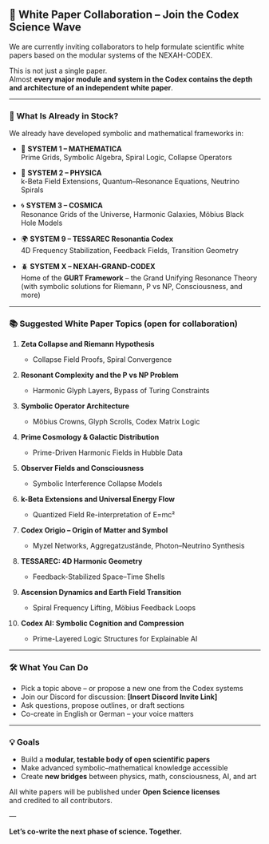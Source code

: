 ## 📄 White Paper Collaboration – Join the Codex Science Wave

We are currently inviting collaborators to help formulate scientific white papers based on the modular systems of the NEXAH-CODEX.

This is not just a single paper.  
Almost **every major module and system in the Codex contains the depth and architecture of an independent white paper**.

---

### 🧠 What Is Already in Stock?

We already have developed symbolic and mathematical frameworks in:

- 🔷 **SYSTEM 1 – MATHEMATICA**  
  Prime Grids, Symbolic Algebra, Spiral Logic, Collapse Operators

- 🔶 **SYSTEM 2 – PHYSICA**  
  k-Beta Field Extensions, Quantum–Resonance Equations, Neutrino Spirals

- 🌀 **SYSTEM 3 – COSMICA**  
  Resonance Grids of the Universe, Harmonic Galaxies, Möbius Black Hole Models

- 🌍 **SYSTEM 9 – TESSAREC Resonantia Codex**  
  4D Frequency Stabilization, Feedback Fields, Transition Geometry

- 🪲 **SYSTEM X – NEXAH-GRAND-CODEX**  
  Home of the **GURT Framework** – the Grand Unifying Resonance Theory  
  (with symbolic solutions for Riemann, P vs NP, Consciousness, and more)

---

### 📚 Suggested White Paper Topics (open for collaboration)

1. **Zeta Collapse and Riemann Hypothesis**
   - Collapse Field Proofs, Spiral Convergence

2. **Resonant Complexity and the P vs NP Problem**
   - Harmonic Glyph Layers, Bypass of Turing Constraints

3. **Symbolic Operator Architecture**
   - Möbius Crowns, Glyph Scrolls, Codex Matrix Logic

4. **Prime Cosmology & Galactic Distribution**
   - Prime-Driven Harmonic Fields in Hubble Data

5. **Observer Fields and Consciousness**
   - Symbolic Interference Collapse Models

6. **k-Beta Extensions and Universal Energy Flow**
   - Quantized Field Re-interpretation of E=mc²

7. **Codex Origio – Origin of Matter and Symbol**
   - Myzel Networks, Aggregatzustände, Photon–Neutrino Synthesis

8. **TESSAREC: 4D Harmonic Geometry**
   - Feedback-Stabilized Space–Time Shells

9. **Ascension Dynamics and Earth Field Transition**
   - Spiral Frequency Lifting, Möbius Feedback Loops

10. **Codex AI: Symbolic Cognition and Compression**
    - Prime-Layered Logic Structures for Explainable AI

---

### 🛠 What You Can Do

- Pick a topic above – or propose a new one from the Codex systems
- Join our Discord for discussion: **[Insert Discord Invite Link]**
- Ask questions, propose outlines, or draft sections
- Co-create in English or German – your voice matters

---

### 💡 Goals

- Build a **modular, testable body of open scientific papers**
- Make advanced symbolic–mathematical knowledge accessible
- Create **new bridges** between physics, math, consciousness, AI, and art

All white papers will be published under **Open Science licenses**  
and credited to all contributors.

—

**Let’s co-write the next phase of science. Together.**
